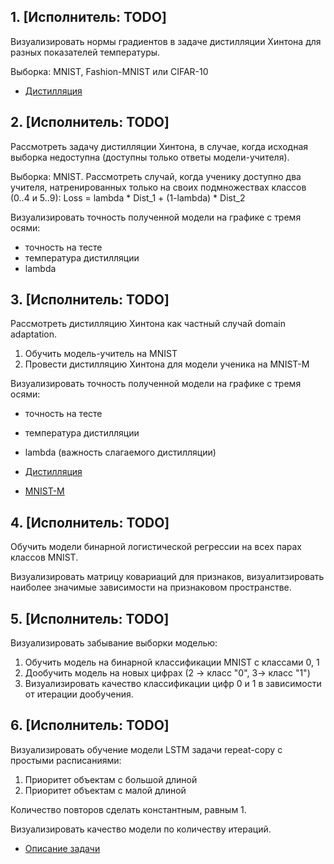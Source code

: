 ## 1. [Исполнитель: TODO]
Визуализировать нормы градиентов в задаче дистилляции Хинтона для разных показателей температуры.

Выборка: MNIST, Fashion-MNIST или CIFAR-10

* [Дистилляция](https://arxiv.org/abs/1503.02531)

## 2. [Исполнитель: TODO]

Рассмотреть задачу дистилляции Хинтона, в случае, когда исходная выборка недоступна (доступны только ответы модели-учителя).

Выборка: MNIST. Рассмотреть случай, когда ученику доступно два учителя, натренированных только на своих подмножествах классов (0..4 и 5..9):
Loss = lambda * Dist_1 + (1-lambda) * Dist_2

Визуализировать точность полученной модели на графике с тремя осями:
*   точность на тесте
*   температура дистилляции
*   lambda


 

## 3. [Исполнитель: TODO]

Рассмотреть дистилляцию Хинтона как частный случай domain adaptation.
1. Обучить модель-учитель на MNIST
2. Провести дистилляцию Хинтона для модели ученика на MNIST-M

Визуализировать точность полученной модели на графике с тремя осями:
*   точность на тесте
*   температура дистилляции
*   lambda (важность слагаемого дистилляции)


* [Дистилляция](https://arxiv.org/abs/1503.02531)
* [MNIST-M](https://paperswithcode.com/dataset/mnist-m)

## 4. [Исполнитель: TODO]
Обучить модели бинарной логистической регрессии на всех парах классов MNIST.

Визуализировать матрицу ковариаций для признаков, визуалитзировать наиболее значимые зависимости на признаковом пространстве.

## 5. [Исполнитель: TODO]
Визуализировать забывание выборки моделью:
1. Обучить модель на бинарной классификации MNIST с классами 0, 1
2. Дообучить модель на новых цифрах (2 -> класс "0", 3-> класс "1")
3. Визуализировать качество классификации цифр 0 и 1 в зависимости от итерации дообучения.

## 6. [Исполнитель: TODO]
Визуализировать обучение модели LSTM задачи repeat-copy с простыми расписаниями:
1. Приоритет объектам с большой длиной
2. Приоритет объектам с малой длиной

Количество повторов сделать константным, равным 1.

Визуализировать качество модели по количеству итераций.

* [Описание задачи](https://arxiv.org/pdf/1704.03003.pdf)
